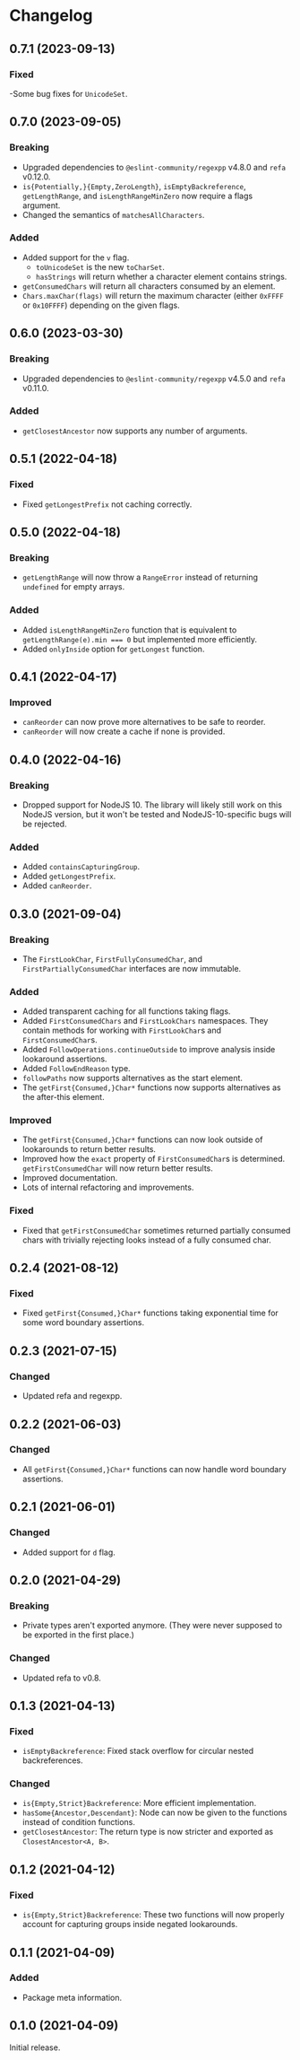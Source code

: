 # Changelog

## 0.7.1 (2023-09-13)

### Fixed

-Some bug fixes for `UnicodeSet`.


## 0.7.0 (2023-09-05)

### Breaking

- Upgraded dependencies to `@eslint-community/regexpp` v4.8.0 and `refa` v0.12.0.
- `is{Potentially,}{Empty,ZeroLength}`, `isEmptyBackreference`, `getLengthRange`, and `isLengthRangeMinZero` now require a flags argument.
- Changed the semantics of `matchesAllCharacters`.

### Added

- Added support for the `v` flag.
	- `toUnicodeSet` is the new `toCharSet`.
	- `hasStrings` will return whether a character element contains strings.
- `getConsumedChars` will return all characters consumed by an element.
- `Chars.maxChar(flags)` will return the maximum character (either `0xFFFF` or `0x10FFFF`) depending on the given flags.


## 0.6.0 (2023-03-30)

### Breaking

- Upgraded dependencies to `@eslint-community/regexpp` v4.5.0 and `refa` v0.11.0.

### Added

- `getClosestAncestor` now supports any number of arguments.


## 0.5.1 (2022-04-18)

### Fixed

- Fixed `getLongestPrefix` not caching correctly.


## 0.5.0 (2022-04-18)

### Breaking

- `getLengthRange` will now throw a `RangeError` instead of returning `undefined` for empty arrays.

### Added

- Added `isLengthRangeMinZero` function that is equivalent to `getLengthRange(e).min === 0` but implemented more efficiently.
- Added `onlyInside` option for `getLongest` function.


## 0.4.1 (2022-04-17)

### Improved

- `canReorder` can now prove more alternatives to be safe to reorder.
- `canReorder` will now create a cache if none is provided.


## 0.4.0 (2022-04-16)

### Breaking

- Dropped support for NodeJS 10. The library will likely still work on this NodeJS version, but it won't be tested and NodeJS-10-specific bugs will be rejected.

### Added

- Added `containsCapturingGroup`.
- Added `getLongestPrefix`.
- Added `canReorder`.


## 0.3.0 (2021-09-04)

### Breaking

- The `FirstLookChar`, `FirstFullyConsumedChar`, and `FirstPartiallyConsumedChar` interfaces are now immutable.

### Added

- Added transparent caching for all functions taking flags.
- Added `FirstConsumedChars` and `FirstLookChars` namespaces. They contain methods for working with `FirstLookChar`s and `FirstConsumedChar`s.
- Added `FollowOperations.continueOutside` to improve analysis inside lookaround assertions.
- Added `FollowEndReason` type.
- `followPaths` now supports alternatives as the start element.
- The `getFirst{Consumed,}Char*` functions now supports alternatives as the after-this element.

### Improved

- The `getFirst{Consumed,}Char*` functions can now look outside of lookarounds to return better results.
- Improved how the `exact` property of `FirstConsumedChar`s is determined. `getFirstConsumedChar` will now return better results.
- Improved documentation.
- Lots of internal refactoring and improvements.

### Fixed

- Fixed that `getFirstConsumedChar` sometimes returned partially consumed chars with trivially rejecting looks instead of a fully consumed char.


## 0.2.4 (2021-08-12)

### Fixed

- Fixed `getFirst{Consumed,}Char*` functions taking exponential time for some word boundary assertions.


## 0.2.3 (2021-07-15)

### Changed

- Updated refa and regexpp.


## 0.2.2 (2021-06-03)

### Changed

- All `getFirst{Consumed,}Char*` functions can now handle word boundary assertions.


## 0.2.1 (2021-06-01)

### Changed

- Added support for `d` flag.


## 0.2.0 (2021-04-29)

### Breaking

- Private types aren't exported anymore. (They were never supposed to be exported in the first place.)

### Changed

- Updated refa to v0.8.


## 0.1.3 (2021-04-13)

### Fixed

- `isEmptyBackreference`: Fixed stack overflow for circular nested backreferences.

### Changed

- `is{Empty,Strict}Backreference`: More efficient implementation.
- `hasSome{Ancestor,Descendant}`: Node can now be given to the functions instead of condition functions.
- `getClosestAncestor`: The return type is now stricter and exported as `ClosestAncestor<A, B>`.


## 0.1.2 (2021-04-12)

### Fixed

- `is{Empty,Strict}Backreference`: These two functions will now properly account for capturing groups inside negated lookarounds.


## 0.1.1 (2021-04-09)

### Added

- Package meta information.


## 0.1.0 (2021-04-09)

Initial release.

